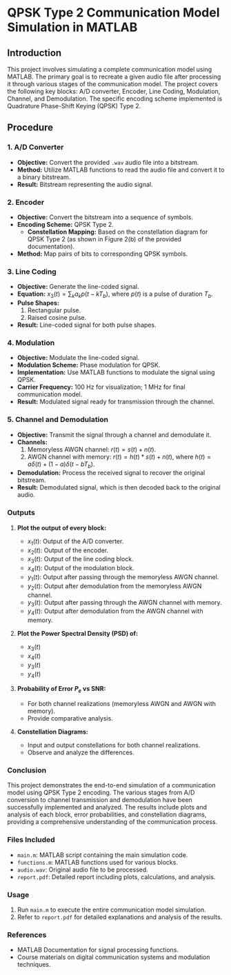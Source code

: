 # QPSK Type 2 Communication Model Simulation in MATLAB

## Introduction

This project involves simulating a complete communication model using MATLAB. The primary goal is to recreate a given audio file after processing it through various stages of the communication model. The project covers the following key blocks: A/D converter, Encoder, Line Coding, Modulation, Channel, and Demodulation. The specific encoding scheme implemented is Quadrature Phase-Shift Keying (QPSK) Type 2.

## Procedure

### 1. A/D Converter
- **Objective:** Convert the provided `.wav` audio file into a bitstream.
- **Method:** Utilize MATLAB functions to read the audio file and convert it to a binary bitstream.
- **Result:** Bitstream representing the audio signal.

### 2. Encoder
- **Objective:** Convert the bitstream into a sequence of symbols.
- **Encoding Scheme:** QPSK Type 2.
  - **Constellation Mapping:** Based on the constellation diagram for QPSK Type 2 (as shown in Figure 2(b) of the provided documentation).
- **Method:** Map pairs of bits to corresponding QPSK symbols.

### 3. Line Coding
- **Objective:** Generate the line-coded signal.
- **Equation:** $x_3(t) = \sum_k a_k p(t - kT_b)$, where $p(t)$ is a pulse of duration $T_b$.
- **Pulse Shapes:**
  1. Rectangular pulse.
  2. Raised cosine pulse.
- **Result:** Line-coded signal for both pulse shapes.

### 4. Modulation
- **Objective:** Modulate the line-coded signal.
- **Modulation Scheme:** Phase modulation for QPSK.
- **Implementation:** Use MATLAB functions to modulate the signal using QPSK.
- **Carrier Frequency:** 100 Hz for visualization; 1 MHz for final communication model.
- **Result:** Modulated signal ready for transmission through the channel.

### 5. Channel and Demodulation
- **Objective:** Transmit the signal through a channel and demodulate it.
- **Channels:**
  1. Memoryless AWGN channel: $r(t) = s(t) + n(t)$.
  2. AWGN channel with memory: $r(t) = h(t) * s(t) + n(t)$, where $h(t) = a\delta(t) + (1 - a)\delta(t - bT_b)$.
- **Demodulation:** Process the received signal to recover the original bitstream.
- **Result:** Demodulated signal, which is then decoded back to the original audio.

### Outputs

1. **Plot the output of every block:**
   - $x_1(t)$: Output of the A/D converter.
   - $x_2(t)$: Output of the encoder.
   - $x_3(t)$: Output of the line coding block.
   - $x_4(t)$: Output of the modulation block.
   - $y_1(t)$: Output after passing through the memoryless AWGN channel.
   - $y_2(t)$: Output after demodulation from the memoryless AWGN channel.
   - $y_3(t)$: Output after passing through the AWGN channel with memory.
   - $y_4(t)$: Output after demodulation from the AWGN channel with memory.

2. **Plot the Power Spectral Density (PSD) of:**
   - $x_3(t)$
   - $x_4(t)$
   - $y_3(t)$
   - $y_4(t)$

3. **Probability of Error $P_e$ vs SNR:**
   - For both channel realizations (memoryless AWGN and AWGN with memory).
   - Provide comparative analysis.

4. **Constellation Diagrams:**
   - Input and output constellations for both channel realizations.
   - Observe and analyze the differences.

### Conclusion

This project demonstrates the end-to-end simulation of a communication model using QPSK Type 2 encoding. The various stages from A/D conversion to channel transmission and demodulation have been successfully implemented and analyzed. The results include plots and analysis of each block, error probabilities, and constellation diagrams, providing a comprehensive understanding of the communication process.

### Files Included

- `main.m`: MATLAB script containing the main simulation code.
- `functions.m`: MATLAB functions used for various blocks.
- `audio.wav`: Original audio file to be processed.
- `report.pdf`: Detailed report including plots, calculations, and analysis.

### Usage

1. Run `main.m` to execute the entire communication model simulation.
2. Refer to `report.pdf` for detailed explanations and analysis of the results.

### References

- MATLAB Documentation for signal processing functions.
- Course materials on digital communication systems and modulation techniques.
